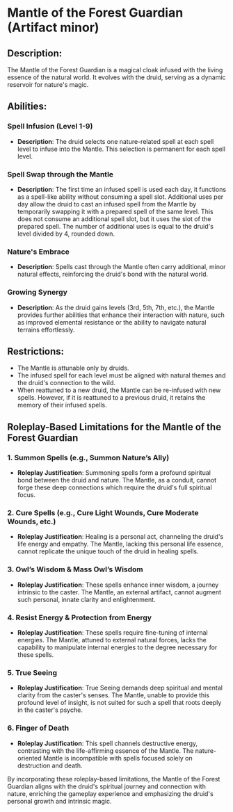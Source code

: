 # Mantle of the Forest Guardian (Artifact minor)

## Description:
The Mantle of the Forest Guardian is a magical cloak infused with the living essence of the natural world. It evolves with the druid, serving as a dynamic reservoir for nature's magic.

## Abilities:

### Spell Infusion (Level 1-9)
- **Description**: The druid selects one nature-related spell at each spell level to infuse into the Mantle. This selection is permanent for each spell level.

### Spell Swap through the Mantle
- **Description**: The first time an infused spell is used each day, it functions as a spell-like ability without consuming a spell slot. 
Additional uses per day allow the druid to cast an infused spell from the Mantle by temporarily swapping it with a prepared spell of the same level. This does not consume an additional spell slot, but it uses the slot of the prepared spell. The number of additional uses is equal to the druid's level divided by 4, rounded down.

### Nature's Embrace
- **Description**: Spells cast through the Mantle often carry additional, minor natural effects, reinforcing the druid's bond with the natural world.

### Growing Synergy
- **Description**: As the druid gains levels (3rd, 5th, 7th, etc.), the Mantle provides further abilities that enhance their interaction with nature, such as improved elemental resistance or the ability to navigate natural terrains effortlessly.

## Restrictions:
- The Mantle is attunable only by druids.
- The infused spell for each level must be aligned with natural themes and the druid's connection to the wild.
- When reattuned to a new druid, the Mantle can be re-infused with new spells. However, if it is reattuned to a previous druid, it retains the memory of their infused spells.


## Roleplay-Based Limitations for the Mantle of the Forest Guardian

### 1. Summon Spells (e.g., Summon Nature’s Ally)
- **Roleplay Justification**: Summoning spells form a profound spiritual bond between the druid and nature. The Mantle, as a conduit, cannot forge these deep connections which require the druid's full spiritual focus.

### 2. Cure Spells (e.g., Cure Light Wounds, Cure Moderate Wounds, etc.)
- **Roleplay Justification**: Healing is a personal act, channeling the druid's life energy and empathy. The Mantle, lacking this personal life essence, cannot replicate the unique touch of the druid in healing spells.

### 3. Owl’s Wisdom & Mass Owl’s Wisdom
- **Roleplay Justification**: These spells enhance inner wisdom, a journey intrinsic to the caster. The Mantle, an external artifact, cannot augment such personal, innate clarity and enlightenment.

### 4. Resist Energy & Protection from Energy
- **Roleplay Justification**: These spells require fine-tuning of internal energies. The Mantle, attuned to external natural forces, lacks the capability to manipulate internal energies to the degree necessary for these spells.

### 5. True Seeing
- **Roleplay Justification**: True Seeing demands deep spiritual and mental clarity from the caster's senses. The Mantle, unable to provide this profound level of insight, is not suited for such a spell that roots deeply in the caster's psyche.

### 6. Finger of Death
- **Roleplay Justification**: This spell channels destructive energy, contrasting with the life-affirming essence of the Mantle. The nature-oriented Mantle is incompatible with spells focused solely on destruction and death.

By incorporating these roleplay-based limitations, the Mantle of the Forest Guardian aligns with the druid's spiritual journey and connection with nature, enriching the gameplay experience and emphasizing the druid's personal growth and intrinsic magic.

